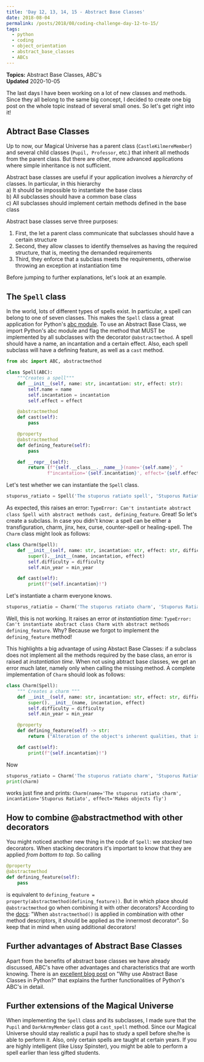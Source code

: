 ```yaml
---
title: 'Day 12, 13, 14, 15 - Abstract Base Classes'
date: 2018-08-04
permalink: /posts/2018/08/coding-challenge-day-12-to-15/
tags:
  - python
  - coding
  - object_orientation
  - abstract_base_classes
  - ABCs
---
```


**Topics:** Abstract Base Classes, ABC's    
**Updated** 2020-10-05    

The last days I have been working on a lot of new classes and methods. Since they all belong to the same big concept, I decided to create one big post on the whole topic instead of several small ones. So let's get right into it!

## Abtract Base Classes

Up to now, our Magical Universe has a parent class (`CastleKilmereMember`) and several child classes (`Pupil, Professor`, etc.) that inherit all methods from the parent class. But there are other, more advanced applications where simple inheritance is not sufficient.     
     
Abstract base classes are useful if your application involves a *hierarchy* of classes. In particular, in this hierarchy    
a) It should be impossible to instantiate the base class   
b) All subclasses should have a common base class    
c) All subclasses should implement certain methods defined in the base class    
     
Abstract base classes serve three purposes:
1. First, the let a parent class communicate that subclasses should have a certain structure
2. Second, they allow classes to identify themselves as having the required structure, that is, meeting the demanded requirements
3. Third, they enforce that a subclass meets the requirements, otherwise throwing an exception at instantiation time
   
Before jumping to further explanations, let's look at an example.   
   
## The `Spell` class
   
In the world, lots of different types of spells exist. In particular, a spell can belong to one of seven classes. This makes the `Spell` class a great application for Python's [abc module](https://docs.python.org/3/library/abc.html). To use an Abstract Base Class, we import Python's abc module and flag the method that MUST be implemented by all subclasses with the decorator `@abstractmethod`. A spell should have a name, an incantation and a certain effect. Also, each spell subclass will have a defining feature, as well as a `cast` method.
   
```python
from abc import ABC, abstractmethod

class Spell(ABC):
    """Creates a spell"""
    def __init__(self, name: str, incantation: str, effect: str):
        self.name = name
        self.incantation = incantation
        self.effect = effect

    @abstractmethod
    def cast(self):
        pass

    @property
    @abstractmethod
    def defining_feature(self):
        pass

    def __repr__(self):
        return (f"{self.__class__.__name__}(name='{self.name}', "
               f"incantation='{self.incantation}', effect='{self.effect}')")
```

Let's test whether we can instantiate the ```Spell``` class.

```python
stuporus_ratiato = Spell('The stuporus ratiato spell', 'Stuporus Ratiato', 'Makes objects fly')
```

As expected, this raises an error: `TypeError: Can't instantiate abstract class Spell with abstract methods cast, defining_feature`. Great! So let's create a subclass. In case you didn't know: a spell can be either a transfiguration, charm, jinx, hex, curse, counter-spell or healing-spell. The `Charm` class might look as follows:

```python
class Charm(Spell):
    def __init__(self, name: str, incantation: str, effect: str, difficulty: str = 'Simple', min_year: int = 1):
        super().__init__(name, incantation, effect)
        self.difficulty = difficulty
        self.min_year = min_year

    def cast(self):
        print(f"{self.incantation}!")
```

Let's instantiate a charm everyone knows.

```python
stuporus_ratiatio = Charm('The stuporus ratiato charm', 'Stuporus Ratiato', 'Makes objects fly')
```

Well, this is not working. It raises an error *at instantiation time*: `TypeError: Can't instantiate abstract class Charm with abstract methods defining_feature`. Why? Because we forgot to implement the `defining_feature` method!   
      
This highlights a big advantage of using Abstact Base Classes: if a subclass does not implement all the methods required by the base class, an error is raised at *instantiation time*. When not using abtract base classes, we get an error much later, namely only when calling the missing method. A complete implementation of `Charm` should look as follows:

```python
class Charm(Spell):
    """ Creates a charm """
    def __init__(self, name: str, incantation: str, effect: str, difficulty: str = 'Simple', min_year: int = 1):
        super().__init__(name, incantation, effect)
        self.difficulty = difficulty
        self.min_year = min_year

    @property
    def defining_feature(self) -> str:
        return ("Alteration of the object's inherent qualities, that is, its behaviour and capabilities")

    def cast(self):
        print(f"{self.incantation}!")
```

Now

```python
stuporus_ratiato = Charm('The stuporus ratiato charm', 'Stuporus Ratiato', 'Makes objects fly')
print(charm)
```

works just fine and prints: `Charm(name='The stuporus ratiato charm', incantation='Stuporus Ratiato', effect='Makes objects fly')`


## How to combine @abstractmethod with other decorators
You might noticed another new thing in the code of `Spell`: we *stacked* two decorators. When stacking decorators it's important to know that they are applied *from bottom to top*. So calling

```python
@property
@abstractmethod
def defining_feature(self):
    pass
```

is equivalent to `defining_feature = property(abstractmethod(defining_feature))`. But in which place should `@abstractmethod` go when combining it with other decorators? According to the [docs](https://docs.python.org/3/library/abc.html): "When `abstractmethod()` is applied in combination with other method descriptors, it should be applied as the innermost decorator". So keep that in mind when using additional decorators!

## Further advantages of Abstract Base Classes
Apart from the benefits of abstract base classes we have already discussed, ABC's have other advantages and characteristics that are worth knowing. There is an [excellent blog post](https://stackoverflow.com/questions/3570796/why-use-abstract-base-classes-in-python) on "Why use Abstract Base Classes in Python?" that explains the further functionalities of Python's ABC's in detail. 


## Further extensions of the Magical Universe
When implementing the `Spell` class and its subclasses, I made sure that the `Pupil` and `DarkArmyMember` class got a `cast_spell` method. Since our Magical Universe should stay realistic a pupil has to study a spell before she/he is able to perform it. Also, only certain spells are taught at certain years. If you are highly intelligent (like Lissy Spinster), you might be able to perform a spell earlier than less gifted students.


